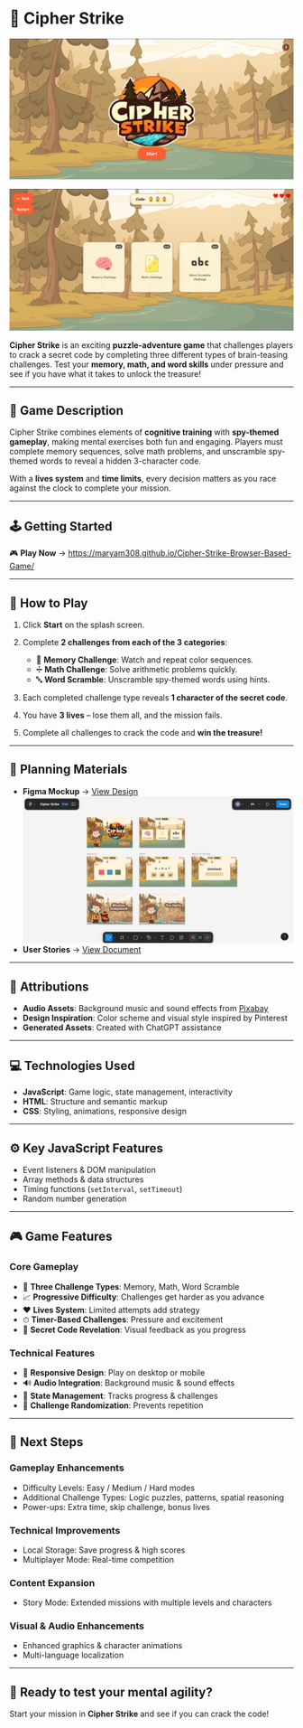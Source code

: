 # 🔐 Cipher Strike

![SplashScreen Screenshot](./assets/images/cipher-strike-splash.png)

![Main menu Screenshot](./assets/images/main-menu.png)

**Cipher Strike** is an exciting **puzzle-adventure game** that challenges players to crack a secret code by completing three different types of brain-teasing challenges. Test your **memory, math, and word skills** under pressure and see if you have what it takes to unlock the treasure!

---

## 📖 Game Description

Cipher Strike combines elements of **cognitive training** with **spy-themed gameplay**, making mental exercises both fun and engaging. Players must complete memory sequences, solve math problems, and unscramble spy-themed words to reveal a hidden 3-character code.

With a **lives system** and **time limits**, every decision matters as you race against the clock to complete your mission.

---

## 🕹️ Getting Started

🎮 **Play Now** → https://maryam308.github.io/Cipher-Strike-Browser-Based-Game/

---

## 📌 How to Play

1. Click **Start** on the splash screen.
2. Complete **2 challenges from each of the 3 categories**:

   - 🧠 **Memory Challenge**: Watch and repeat color sequences.
   - ➗ **Math Challenge**: Solve arithmetic problems quickly.
   - 🔤 **Word Scramble**: Unscramble spy-themed words using hints.

3. Each completed challenge type reveals **1 character of the secret code**.
4. You have **3 lives** – lose them all, and the mission fails.
5. Complete all challenges to crack the code and **win the treasure!**

---

## 🎨 Planning Materials

- **Figma Mockup** → [View Design](https://www.figma.com/design/1FPi0f9JVIr6x0SqNRsBqQ/Cipher-Strike?node-id=0-1&t=wCcHAZdeQoO9GHku-1)
  ![Figma Mockup Screenshot](./assets/images/figma-mockup.png)
- **User Stories** → [View Document](https://drive.google.com/file/d/17BnEYRopcnbbCRs0Vxl3io79VY6TJ32-/view?usp=sharing)

---

## 🎵 Attributions

- **Audio Assets**: Background music and sound effects from [Pixabay](https://pixabay.com/)
- **Design Inspiration**: Color scheme and visual style inspired by Pinterest
- **Generated Assets**: Created with ChatGPT assistance

---

## 💻 Technologies Used

- **JavaScript**: Game logic, state management, interactivity
- **HTML**: Structure and semantic markup
- **CSS**: Styling, animations, responsive design

---

## ⚙️ Key JavaScript Features

- Event listeners & DOM manipulation
- Array methods & data structures
- Timing functions (`setInterval`, `setTimeout`)
- Random number generation

---

## 🎮 Game Features

### Core Gameplay

- 🧩 **Three Challenge Types**: Memory, Math, Word Scramble
- 📈 **Progressive Difficulty**: Challenges get harder as you advance
- ❤️ **Lives System**: Limited attempts add strategy
- ⏱ **Timer-Based Challenges**: Pressure and excitement
- 🔑 **Secret Code Revelation**: Visual feedback as you progress

### Technical Features

- 📱 **Responsive Design**: Play on desktop or mobile
- 🔊 **Audio Integration**: Background music & sound effects
- 🔄 **State Management**: Tracks progress & challenges
- 🎲 **Challenge Randomization**: Prevents repetition

---

## 🚀 Next Steps

### Gameplay Enhancements

- Difficulty Levels: Easy / Medium / Hard modes
- Additional Challenge Types: Logic puzzles, patterns, spatial reasoning
- Power-ups: Extra time, skip challenge, bonus lives

### Technical Improvements

- Local Storage: Save progress & high scores
- Multiplayer Mode: Real-time competition

### Content Expansion

- Story Mode: Extended missions with multiple levels and characters

### Visual & Audio Enhancements

- Enhanced graphics & character animations
- Multi-language localization

---

## 🧠 Ready to test your mental agility?

Start your mission in **Cipher Strike** and see if you can crack the code!
